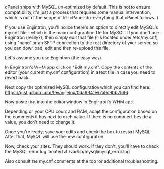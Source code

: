 cPanel ships with MySQL un-optimized by default. This is not to ensure compatibility, it's just a process that requires some manual intervention, which is out of the scope of let-cPanel-do-everything that cPanel follows :)

If you use Engintron, you'll notice there's an option to directly edit MySQL's my.cnf file - which is the main configuration file for MySQL. If you don't use Engintron (really?), then simply edit that file (it's located under /etc/my.cnf) using "nano" or an SFTP connection to the root directory of your server, so you can download, edit and then re-upload this file.

Let's assume you use Engintron (the easy way).

In Engintron's WHM app click on "Edit my.cnf". Copy the contents of the editor (your current my.cnf configuration) in a text file in case you need to revert back.

Next copy the optimized MySQL configuration which you can find here: https://gist.github.com/fevangelou/0da9941e67a9c9bb2596

Now paste that into the editor window in Engintron's WHM app.

Depending on your CPU count and RAM, adapt the configuration based on the comments it has next to each value. If there is no comment beside a value, you don't need to change it.

Once you're ready, save your edits and check the box to restart MySQL. After that, MySQL will use the new configuration.

Now, check your sites. They should work. If they don't, you'll have to check the MySQL error log located at /var/lib/mysql/mysql\_error.log

Also consult the my.cnf comments at the top for additional troubleshooting.